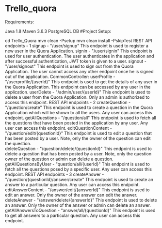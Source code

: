 # Trello_quora
 
Requirements:

Java 1.8
Maven 3.6.3
PostgreSQL DB
#Project Setup:


 cd Trello_Quora
 mvn clean -Psetup
 mvn clean install -PskipTest
REST API endpoints - 1
signup - "/user/signup"
This endpoint is used to register a new user in the Quora Application.
signin - "/user/signin"
This endpoint is used for user authentication. The user authenticates in the application and after successful authentication, JWT token is given to a user.
signout - "/user/signout"
This endpoint is used to sign out from the Quora Application. The user cannot access any other endpoint once he is signed out of the application.
CommonController:
userProfile - "/userprofile/{userId}"
This endpoint is used to get the details of any user in the Quora Application. This endpoint can be accessed by any user in the application.
userDelete - "/admin/user/{userId}"
This endpoint is used to delete a user from the Quora Application. Only an admin is authorized to access this endpoint.
REST API endpoints - 2
createQuestion - "/question/create"
This endpoint is used to create a question in the Quora Application which will be shown to all the users. Any user can access this endpoint.
getAllQuestions - "/question/all"
This endpoint is used to fetch all the questions that have been posted in the application by any user. Any user can access this endpoint.
editQuestionContent - "/question/edit/{questionId}"
This endpoint is used to edit a question that has been posted by a user. Note, only the owner of the question can edit the question.  
deleteQuestion - "/question/delete/{questionId}"
This endpoint is used to delete a question that has been posted by a user. Note, only the question owner of the question or admin can delete a question.
getAllQuestionsByUser - "question/all/{userId}"
This endpoint is used to fetch all the questions posed by a specific user. Any user can access this endpoint.
REST API endpoints - 3
createAnswer - "/question/{questionId}/answer/create"
This endpoint is used to create an answer to a particular question. Any user can access this endpoint.
editAnswerContent - "/answer/edit/{answerId}"
This endpoint is used to edit an answer. Only the owner of the answer can edit the answer.  
deleteAnswer - "/answer/delete/{answerId}"
This endpoint is used to delete an answer. Only the owner of the answer or admin can delete an answer.
getAllAnswersToQuestion - "answer/all/{questionId}"
This endpoint is used to get all answers to a particular question. Any user can access this endpoint.
